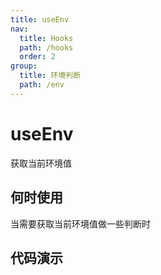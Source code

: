 ```yaml
---
title: useEnv
nav:
  title: Hooks
  path: /hooks
  order: 2
group:
  title: 环境判断
  path: /env
---
```


# useEnv

获取当前环境值

## 何时使用

当需要获取当前环境值做一些判断时

## 代码演示

<code src="@pages/useEnv" />
